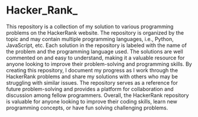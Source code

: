 # Hacker_Rank_
This repository is a collection of my solution to various programming problems on the HackerRank website. The repository is organized by the topic and may contain multiple programming languages, i.e., Python, JavaScript, etc.
Each solution in the repository is labeled with the name of the problem and the programming language used. The solutions are well commented on and easy to understand, making it a valuable resource for anyone looking to improve their problem-solving and programming skills. 
By creating this repository, I document my progress as I work through the HackerRank problems and share my solutions with others who may be struggling with similar issues. The repository serves as a reference for future problem-solving and provides a platform for collaboration and discussion among fellow programmers. 
Overall, the HackerRank repository is valuable for anyone looking to improve their coding skills, learn new programming concepts, or have fun solving challenging problems. 
